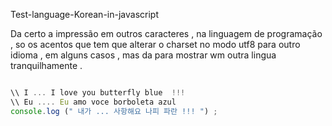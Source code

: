 <p> Test-language-Korean-in-javascript </p> 

<p> Da certo a impressão em outros caracteres , na linguagem de programação , so os acentos que tem que alterar o charset no modo utf8 para outro idioma , em alguns casos , mas da para mostrar wm outra lingua tranquilhamente . </p>

```javascript

\\ I ... I love you butterfly blue  !!! 
\\ Eu .... Eu amo voce borboleta azul
console.log (" 내가 ... 사항해요 나피 파란 !!! ") ; 

``` 